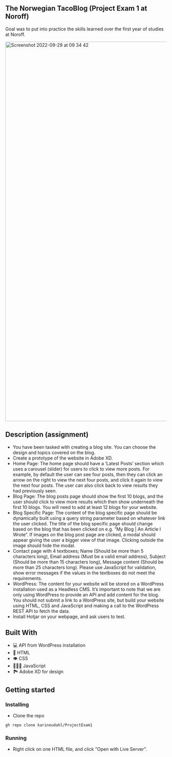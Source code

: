 ## The Norwegian TacoBlog (Project Exam 1 at Noroff) 

Goal was to put into practice the skills learned over the first year of studies at Noroff. 

<img width="1180" alt="Screenshot 2022-09-29 at 09 34 42" src="https://user-images.githubusercontent.com/74554925/192969051-e98ca19a-497b-47d9-8047-b841ac7775ac.png">

## Description (assignment)

- You have been tasked with creating a blog site. You can choose the design and topics covered on the blog.
- Create a prototype of the website in Adobe XD. 
- Home Page: The home page should have a ‘Latest Posts’ section which uses a carousel (slider) for users to click to view more posts. For example, by default the user can see four posts, then they can click an arrow on the right to view the next four posts, and click it again to view the next four posts. The user can also click back to view results they had previously seen.
- Blog Page: The blog posts page should show the first 10 blogs, and the user should click to view more results which then show underneath the first 10 blogs. You will need to add at least 12 blogs for your website. 
- Blog Specific Page: The content of the blog specific page should be dynamically built using a query string parameter based on whatever link the user clicked. The title of the blog specific page should change based on the blog that has been clicked on e.g. “My Blog | An Article I Wrote”. If images on the blog post page are clicked, a modal should appear giving the user a bigger view of that image. Clicking outside the image should hide the modal.
- Contact page with 4 textboxes; Name (Should be more than 5 characters long),	Email address (Must be a valid email address),	Subject (Should be more than 15 characters long), Message content (Should be more than 25 characters long). Please use JavaScript for validation, show error messages if the values in the textboxes do not meet the requirements.
- WordPress: The content for your website will be stored on a WordPress installation used as a Headless CMS. It’s important to note that we are only using WordPress to provide an API and add content for the blog. You should not submit a link to a WordPress site, but build your website using HTML, CSS and JavaScript and making a call to the WordPress REST API to fetch the data. 
- Install Hotjar on your webpage, and ask users to test. 

## Built With
- 💻 API from WordPress installation
- 📄 HTML
- 👁 CSS
- 👩🏽‍💻 JavaScript
- 🏞 Adobe XD for design

## Getting started 

### Installing
- Clone the repo
```
gh repo clone karineudahl/ProjectExam1
```
### Running 
- Right click on one HTML file, and click "Open with Live Server". 
